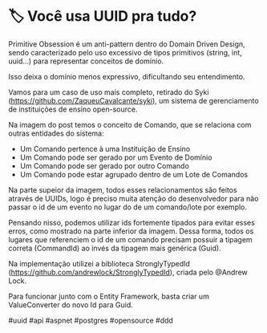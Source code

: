 # 🏷️ Você usa UUID pra tudo?

Primitive Obsession é um anti-pattern dentro do Domain Driven Design, sendo caracterizado pelo uso excessivo de tipos primitivos (string, int, uuid...) para representar conceitos de domínio.

Isso deixa o domínio menos expressivo, dificultando seu entendimento.

Vamos para um caso de uso mais completo, retirado do Syki (https://github.com/ZaqueuCavalcante/syki), um sistema de gerenciamento de instituições de ensino open-source.

Na imagem do post temos o conceito de Comando, que se relaciona com outras entidades do sistema:

- Um Comando pertence à uma Instituição de Ensino
- Um Comando pode ser gerado por um Evento de Domínio
- Um Comando pode ser gerado por outro Comando
- Um Comando pode estar agrupado dentro de um Lote de Comandos

Na parte supeior da imagem, todos esses relacionamentos são feitos através de UUIDs, logo é preciso muita atenção do desenvolvedor para não passar o id de um evento no lugar do de um comando/lote por exemplo.

Pensando nisso, podemos utilizar ids fortemente tipados para evitar esses erros, como mostrado na parte inferior da imagem. Dessa forma, todos os lugares que referenciem o id de um comando precisam possuir a tipagem correta (CommandId) ao invés da tipagem mais genérica (Guid).

Na implementação utilizei a biblioteca StronglyTypedId (https://github.com/andrewlock/StronglyTypedId), criada pelo @Andrew Lock.

Para funcionar junto com o Entity Framework, basta criar um ValueConverter do novo Id para Guid.

#uuid #api #aspnet #postgres #opensource #ddd

